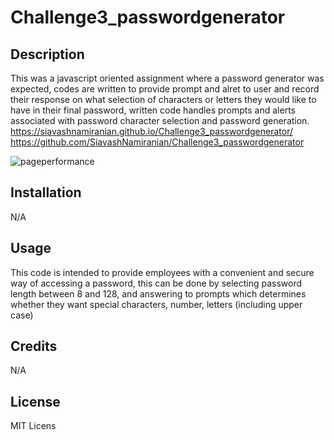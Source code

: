 # Challenge3_passwordgenerator

## Description

This was a javascript oriented assignment where a password generator was expected, codes are written to provide prompt and alret to user and record their response on what selection of characters or letters they would like to have in their final password, written code handles prompts and alerts associated with password character selection and password generation.
https://siavashnamiranian.github.io/Challenge3_passwordgenerator/
https://github.com/SiavashNamiranian/Challenge3_passwordgenerator

![pageperformance](./assets/Untitled%20video%20-%20Made%20with%20Clipchamp%20(2).gif)


## Installation

N/A

## Usage

This code is intended to provide employees with a convenient and secure way of accessing a password, this can be done by selecting password length between 8 and 128, and answering to prompts which determines whether they want special characters, number, letters (including upper case)

## Credits

N/A

## License

MIT Licens